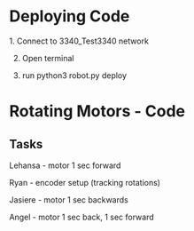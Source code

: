 <h1> Deploying Code </h1>
1. Connect to 3340_Test3340 network  

2. Open terminal
   
3. run
  python3 robot.py deploy
<h1> Rotating Motors - Code </h1>
<h2>Tasks</h2>
Lehansa - motor 1 sec forward

Ryan - encoder setup (tracking rotations)

Jasiere - motor 1 sec backwards

Angel - motor 1 sec back, 1 sec forward
<h1>  </h1>
